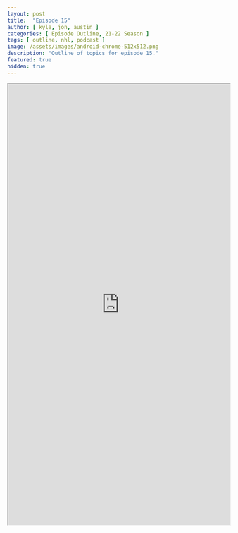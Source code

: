 ```yaml
---
layout: post
title:  "Episode 15"
author: [ kyle, jon, austin ]
categories: [ Episode Outline, 21-22 Season ]
tags: [ outline, nhl, podcast ]
image: /assets/images/android-chrome-512x512.png
description: "Outline of topics for episode 15."
featured: true
hidden: true
---
```


<iframe src="https://docs.google.com/document/d/e/2PACX-1vT-r5A-1_Qw-qtHuWj6ntfxRiFdV7JeV4IhQGH_vVqnWMsYsKvZYycU1Ou3Uc94RcwV1kbtUC_hVcn1/pub?embedded=true" width="100%" height="1000"></iframe>
